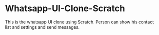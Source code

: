 # Whatsapp-UI-Clone-Scratch
This is the whatsapp UI clone using Scratch. Person can show his contact list and settings and send messages.
